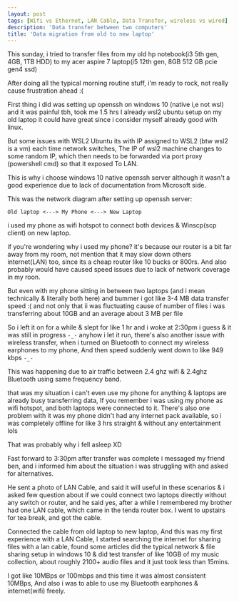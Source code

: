 ```yaml
---
layout: post
tags: [Wifi vs Ethernet, LAN Cable, Data Transfer, wireless vs wired]
description: 'Data transfer between two computers'
title: 'Data migration from old to new laptop'
---
```


This sunday, i tried to transfer files from my old hp notebook(i3 5th gen, 4GB, 1TB HDD) 
to my acer aspire 7 laptop(i5 12th gen, 8GB 512 GB pcie gen4 ssd)

After doing all the typical morning routine stuff,
i'm ready to rock, not really cause frustration ahead :( 

First thing i did was setting up openssh on windows 10 (native i,e not wsl) and it was painful tbh, took me 1.5 hrs
I already wsl2 ubuntu setup on my old laptop 
it could have great since i consider myself already good with linux.

But some issues with WSL2 Ubuntu
its with IP assigned to WSL2 (btw wsl2 is a vm) each time network switches, The IP of wsl2  machine changes to some random IP, 
which then needs to be forwarded via port proxy (powershell cmd) so that it exposed To LAN. 

This is why i choose windows 10 native openssh server although it wasn't a good experience due to lack of documentation from Microsoft side. 

This was the network diagram after setting up openssh server:
 


```
Old laptop <---> My Phone <---> New Laptop
```


i used my phone as wifi hotspot to connect both devices & Winscp(scp client) on new laptop. 

if you're wondering why i used my phone?
it's because our router is a bit far away from my room, not mention that it may slow down others internet(LAN) too, 
since its a cheap router like 10 bucks or 800rs. And also probably would have caused speed issues due to lack of network coverage in my roon. 

But even with my phone sitting in between two laptops (and i mean technically & literally both here) and 
bummer i got like 3-4 MB data transfer speed :( and not only that ii was fluctuating cause of number of files i was transferring about 10GB
and an average about 3 MB per file

So i left it on for a while & slept for like 1 hr
and i woke at 2:30pm i guess & it was still in progress `-_-` anyhow i let it run, there's also another issue with wireless transfer, 
when i turned on Bluetooth to connect my wireless earphones to my phone, And then speed suddenly went down to like 949 kbps `-_-`

This was happening due to air traffic between 2.4 ghz wifi & 2.4ghz Bluetooth using same frequency band.

that was my situation i can't even use my phone for anything & laptops are already busy transferring data, 
If you remember i was using my phone as wifi hotspot, and both laptops were connected to it. 
There's also one problem with it was my phone didn't had any internet pack available, 
so i was completely offline for like 3 hrs straight & without any entertainment lols

That was probably why i fell asleep XD


Fast forward to 3:30pm after transfer was complete i messaged my friend ben, 
and i informed him about the situation i was struggling with and asked for alternatives.

He sent a photo of LAN Cable, and said it will useful in these scenarios & 
i asked few question about if we could connect two laptops directly without any switch or router, and he said yes, after a while 
I remembered my brother had one LAN cable, which came in the tenda router box. I went to upstairs for tea break, and got the cable.

Connected the cable from old laptop to new laptop, And this was my first experience with a LAN Cable, 
I started searching the internet for sharing files with a lan cable, found some articles
did the typical network & file sharing setup in windows 10 & did test transfer of like 10GB
of my music collection, about roughly 2100+ audio files
and it just took less than 15mins.

I got like 10MBps or 100mbps and this time it was almost consistent 10MBps, And also i was to able to use my Bluetooth earphones & internet(wifi) freely. 
